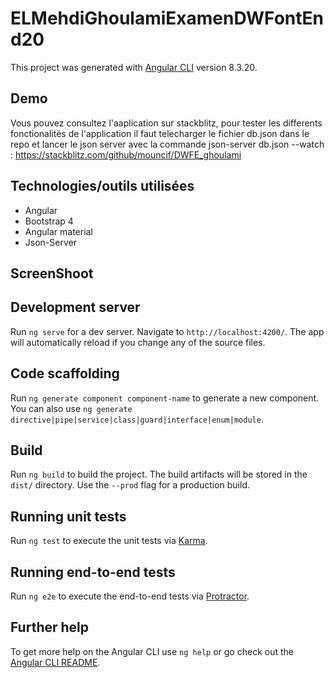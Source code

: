 # ELMehdiGhoulamiExamenDWFontEnd20

This project was generated with [Angular CLI](https://github.com/angular/angular-cli) version 8.3.20.

## Demo

Vous pouvez consultez l'aaplication sur stackblitz, pour tester les differents fonctionalités de l'application il faut telecharger le fichier db.json dans le repo et lancer le json server avec la commande json-server db.json --watch   :
https://stackblitz.com/github/mouncif/DWFE_ghoulami

## Technologies/outils utilisées

<ul>
  <li>Angular</li>
  <li>Bootstrap 4</li>
  <li>Angular material</li>
  <li>Json-Server</li>
</ul>

## ScreenShoot

## Development server

Run `ng serve` for a dev server. Navigate to `http://localhost:4200/`. The app will automatically reload if you change any of the source files.

## Code scaffolding

Run `ng generate component component-name` to generate a new component. You can also use `ng generate directive|pipe|service|class|guard|interface|enum|module`.

## Build

Run `ng build` to build the project. The build artifacts will be stored in the `dist/` directory. Use the `--prod` flag for a production build.

## Running unit tests

Run `ng test` to execute the unit tests via [Karma](https://karma-runner.github.io).

## Running end-to-end tests

Run `ng e2e` to execute the end-to-end tests via [Protractor](http://www.protractortest.org/).

## Further help

To get more help on the Angular CLI use `ng help` or go check out the [Angular CLI README](https://github.com/angular/angular-cli/blob/master/README.md).
